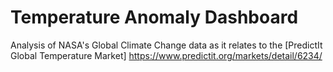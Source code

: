 # Temperature Anomaly Dashboard

Analysis of NASA's Global Climate Change data as it relates to the [PredictIt Global Temperature Market] https://www.predictit.org/markets/detail/6234/  
